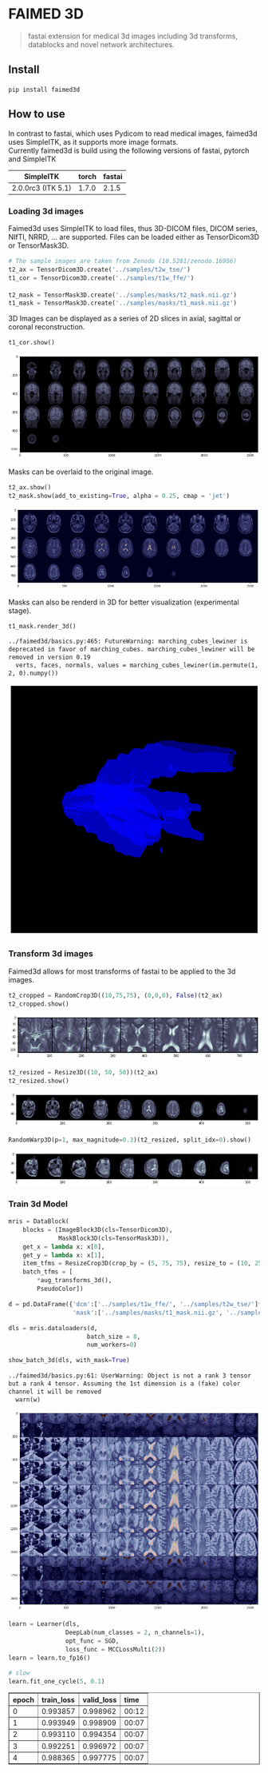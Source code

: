 # FAIMED 3D
> fastai extension for medical 3d images including 3d transforms, datablocks and novel network architectures. 


## Install

`pip install faimed3d`

## How to use

In contrast to fastai, which uses Pydicom to read medical images, faimed3d uses SimpleITK, as it supports more image formats.  
Currently faimed3d is build using the following versions of fastai, pytorch and SimpleITK

| SimpleITK           |  torch   | fastai |
|---------------------|----------|--------|
| 2.0.0rc3 (ITK 5.1)  |  1.7.0   | 2.1.5  |



### Loading 3d images

Faimed3d uses SimpleITK to load files, thus 3D-DICOM files, DICOM series, NIfTI, NRRD, ... are supported. Files can be loaded either as TensorDicom3D or TensorMask3D. 

```python
# The sample images are taken from Zenodo (10.5281/zenodo.16956)
t2_ax = TensorDicom3D.create('../samples/t2w_tse/')
t1_cor = TensorDicom3D.create('../samples/t1w_ffe/')

t2_mask = TensorMask3D.create('../samples/masks/t2_mask.nii.gz')
t1_mask = TensorMask3D.create('../samples/masks/t1_mask.nii.gz')
```

3D Images can be displayed as a series of 2D slices in axial, sagittal or coronal reconstruction. 

```python
t1_cor.show()
```


![png](docs/images/output_7_0.png)


Masks can be overlaid to the original image. 

```python
t2_ax.show()
t2_mask.show(add_to_existing=True, alpha = 0.25, cmap = 'jet')
```


![png](docs/images/output_9_0.png)


Masks can also be renderd in 3D for better visualization (experimental stage). 

```python
t1_mask.render_3d()
```

    ../faimed3d/basics.py:465: FutureWarning: marching_cubes_lewiner is deprecated in favor of marching_cubes. marching_cubes_lewiner will be removed in version 0.19
      verts, faces, normals, values = marching_cubes_lewiner(im.permute(1, 2, 0).numpy())



![png](docs/images/output_11_1.png)


### Transform 3d images
Faimed3d allows for most transforms of fastai to be applied to the 3d images. 

```python
t2_cropped = RandomCrop3D((10,75,75), (0,0,0), False)(t2_ax)
t2_cropped.show()
```


![png](docs/images/output_13_0.png)


```python
t2_resized = Resize3D((10, 50, 50))(t2_ax)
t2_resized.show()
```


![png](docs/images/output_14_0.png)


```python
RandomWarp3D(p=1, max_magnitude=0.3)(t2_resized, split_idx=0).show()
```


![png](docs/images/output_15_0.png)


### Train 3d Model

```python
mris = DataBlock(
    blocks = (ImageBlock3D(cls=TensorDicom3D), 
              MaskBlock3D(cls=TensorMask3D)),
    get_x = lambda x: x[0],
    get_y = lambda x: x[1], 
    item_tfms = ResizeCrop3D(crop_by = (5, 75, 75), resize_to = (10, 256, 256)),
    batch_tfms = [
        *aug_transforms_3d(), 
        PseudoColor])
```

```python
d = pd.DataFrame({'dcm':['../samples/t1w_ffe/', '../samples/t2w_tse/']*20, 
                  'mask':['../samples/masks/t1_mask.nii.gz', '../samples/masks/t2_mask.nii.gz']*20,})
```

```python
dls = mris.dataloaders(d, 
                      batch_size = 8, 
                      num_workers=0)
```

```python
show_batch_3d(dls, with_mask=True)
```

    ../faimed3d/basics.py:61: UserWarning: Object is not a rank 3 tensor but a rank 4 tensor. Assuming the 1st dimension is a (fake) color channel it will be removed
      warn(w)



![png](docs/images/output_20_1.png)


```python
learn = Learner(dls, 
                DeepLab(num_classes = 2, n_channels=1),
                opt_func = SGD, 
                loss_func = MCCLossMulti(2))
learn = learn.to_fp16()
```

```python
# slow
learn.fit_one_cycle(5, 0.1)
```


<table border="1" class="dataframe">
  <thead>
    <tr style="text-align: left;">
      <th>epoch</th>
      <th>train_loss</th>
      <th>valid_loss</th>
      <th>time</th>
    </tr>
  </thead>
  <tbody>
    <tr>
      <td>0</td>
      <td>0.993857</td>
      <td>0.998962</td>
      <td>00:12</td>
    </tr>
    <tr>
      <td>1</td>
      <td>0.993949</td>
      <td>0.998909</td>
      <td>00:07</td>
    </tr>
    <tr>
      <td>2</td>
      <td>0.993110</td>
      <td>0.994354</td>
      <td>00:07</td>
    </tr>
    <tr>
      <td>3</td>
      <td>0.992251</td>
      <td>0.996972</td>
      <td>00:07</td>
    </tr>
    <tr>
      <td>4</td>
      <td>0.988365</td>
      <td>0.997775</td>
      <td>00:07</td>
    </tr>
  </tbody>
</table>

